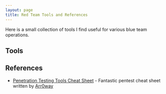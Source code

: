 ```yaml
---
layout: page
title: Red Team Tools and References
---
```


Here is a small collection of tools I find useful for various blue team operations.

## Tools

## References
- [Penetration Testing Tools Cheat Sheet](https://highon.coffee/blog/penetration-testing-tools-cheat-sheet/) - Fantastic pentest cheat sheet written by [Arr0way](https://twitter.com/Arr0way)
